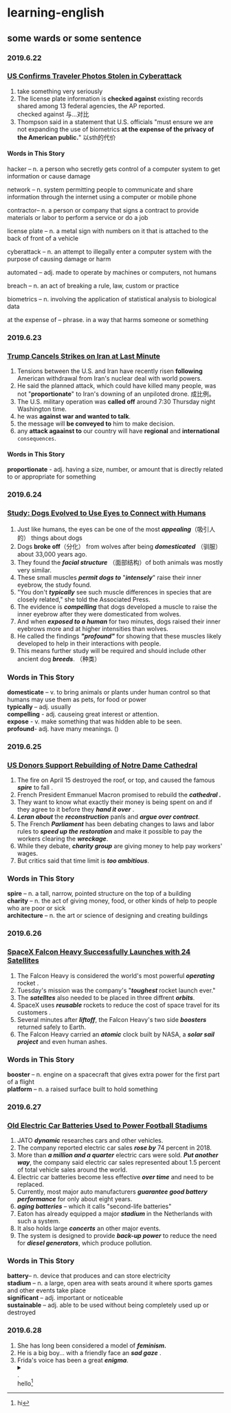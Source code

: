 # learning-english
## some wards or some sentence  
###   **2019.6.22**
### [US Confirms Traveler Photos Stolen in Cyberattack](http://www.51voa.com/VOA_Special_English/us-confirms-traveler-photos-stolen-in-cyberattack-82240.html)  
1. take something very seriously  
2. The license plate information is **checked against** existing records shared among 13 federal agencies, the AP reported.  
checked against 与...对比  
3. Thompson said in a statement that U.S. officials "must ensure we are not expanding the use of biometrics **at the expense of the privacy of the American public.**"  以sth的代价  
#### Words in This Story  

hacker – n. a person who secretly gets control of a computer system to get information or cause damage

network – n. system permitting people to communicate and share information through the internet using a computer or mobile phone

contractor– n. a person or company that signs a contract to provide materials or labor to perform a service or do a job

license plate – n. a metal sign with numbers on it that is attached to the back of front of a vehicle

cyberattack – n. an attempt to illegally enter a computer system with the purpose of causing damage or harm

automated – adj. made to operate by machines or computers, not humans

breach – n. an act of breaking a rule, law, custom or practice

biometrics – n. involving the application of statistical analysis to biological data

at the expense of – phrase. in a way that harms someone or something

###  **2019.6.23**
### [Trump Cancels Strikes on Iran at Last Minute](http://www.51voa.com/VOA_Special_English/trump-calls-off-iranian-strikes-at-last-minute-82297.html)  
1. Tensions between the U.S. and Iran have recently risen **following** American withdrawal from Iran's nuclear deal with world powers.
2. He said the planned attack, which could have killed many people, was not "**proportionate**" to Iran's downing of an unpiloted drone.
成比例。
3. The U.S. military operation was **called off** around 7:30 Thursday night Washington time.  
4. he was **against war and wanted to talk**.
5. the message will **be conveyed to** him to make decision.  
6. any **attack agaainst to** our country will have **regional** and **international** `consequences`.  
#### Words in This Story
**proportionate** - adj. having a size, number, or amount that is directly related to or appropriate for something  

### **2019.6.24**
### [Study: Dogs Evolved to Use Eyes to Connect with Humans](http://www.51voa.com/VOA_Special_English/study-dogs-evolved-to-use-eyes-to-connect-with-humans--82310.html)  
1. Just like humans, the eyes can be one of the most ***appealing***（吸引人的） things about dogs  
2. Dogs **broke off**（分化） from wolves after being ***domesticated*** （驯服）about 33,000 years ago.  
3. They found the ***facial structure*** （面部结构）of both animals was mostly very similar.   
4. These small muscles ***permit dogs to*** "***intensely***" raise their inner eyebrow, the study found.  
5. "You don't ***typically*** see such muscle differences in species that are closely related," she told the Associated Press.  
6. The evidence is ***compelling*** that dogs developed a muscle to raise the inner eyebrow after they were domesticated from wolves.  
7. And when ***exposed to a human*** for two minutes, dogs raised their inner eyebrows more and at higher intensities than wolves.  
8. He called the findings ***"profound"*** for showing that these muscles likely developed to help in their interactions with people.  
9. This means further study will be required and should include other ancient dog ***breeds***.  （种类）
### Words in This Story  
**domesticate** – v. to bring animals or plants under human control so that humans may use them as pets, for food or power  
**typically** – adj. usually  
**compelling** - adj. causeing great interest or attention.  
**expose** - v. make something that was hidden able to be seen.  
**profound**- adj. have many meanings.  ()
### **2019.6.25**
### [US Donors Support Rebuilding of Notre Dame Cathedral](http://www.51voa.com/VOA_Special_English/us-donors-support-rebuilding-of-notre-dame-cathedral-82308.html)  
1. The fire on April 15 destroyed the roof, or top, and caused the famous ***spire*** to fall .  
2. French President Emmanuel Macron promised to  rebuild the ***cathedral .***  
3. They want to know what exactly their money is being spent on and if they agree to it before they ***hand it over*** .  
4. ***Leran about*** the ***reconstruction*** panls and ***argue over contract***.   
5.  The French ***Parliament*** has been debating changes to laws and labor rules to ***speed up the restoration*** and make it possible to pay the workers clearing the ***wreckage***.  
6. While they debate, ***charity group*** are giving money to help pay workers' wages.  
7. But critics said that time limit is ***too ambitious***.  
### Words in This Story  
**spire** – n. a tall, narrow, pointed structure on the top of a building  
**charity** – n. the act of giving money, food, or other kinds of help to people who are poor or sick  
**architecture** – n. the art or science of designing and creating buildings  
### **2019.6.26**  
### [SpaceX Falcon Heavy Successfully Launches with 24 Satellites](http://www.51voa.com/VOA_Special_English/spacex-falcon-heavy-successfully-launches-with--satellites-82322.html)  
1. The Falcon Heavy is considered the world's most powerful ***operating*** rocket .  
2. Tuesday's mission was the company's  "***toughest*** rocket launch ever."  
3. The ***satelltes*** also needed to be placed in three diffrent ***orbits***.  
4. SpaceX uses ***reusable*** rockets to reduce the cost of space travel for its customers  .   
5. Several minutes after ***liftoff***, the Falcon Heavy's two side ***boosters*** returned safely to Earth.
6. The Falcon Heavy carried an ***atomic*** clock built by NASA, a ***solar sail project*** and even human ashes.    
### Words in This Story  
**booster** – n. engine on a spacecraft that gives extra power for the first part of a flight  
**platform** – n. a raised surface built to hold something  
### **2019.6.27**  
### [Old Electric Car Batteries Used to Power Football Stadiums](http://www.51voa.com/VOA_Special_English/old-electric-car-batteries-used-to-power-football-stadiums-82329.html)  
1. JATO ***dynamic*** researches cars and other vehicles.   
2. The company reported electric car sales ***rose by*** 74 percent in 2018.  
3. More than ***a million and a quarter*** electric cars were sold. ***Put another way***, the company said electric car sales represented about 1.5 percent of total vehicle sales around the world.  
4. Electric car batteries become less effective ***over time*** and need to be replaced.  
5. Currently, most major auto manufacturers ***guarantee good battery performance*** for only about eight years.  
6. ***aging batteries*** – which it calls "second-life batteries"  
7. Eaton has already equipped a major ***stadium*** in the Netherlands with such a system.  
8. It also holds large ***concerts*** an other major events.  
9. The system is designed to provide ***back-up power*** to reduce the need for ***diesel generators***, which produce pollution.   
### Words in This Story
**battery**– n. device that produces and can store electricity  
**stadium** – n. a large, open area with seats around it where sports games and other events take place  
**significant** – adj. important or noticeable  
**sustainable** – adj. able to be used without being completely used up or destroyed   
### **2019.6.28**  
1. She has long been considered a model of ***feminism.***  
2. He is a big boy... with a friendly face an ***sad gaze*** .  
3. Frida's voice has been a great ***enigma***.<details><summary></summary>someone or something that is difficult to understand or explain. </details>.  
hello[^hello]


[^hello]: hi
 


